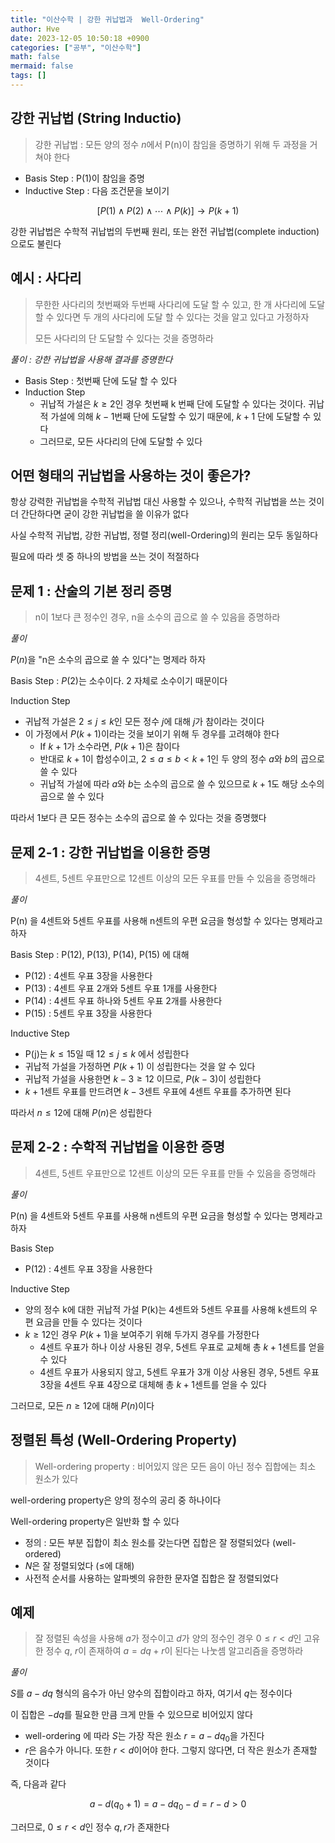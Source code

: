 ```yaml
---
title: "이산수학 | 강한 귀납법과  Well-Ordering"
author: Hve
date: 2023-12-05 10:50:18 +0900
categories: ["공부", "이산수학"]
math: false
mermaid: false
tags: []
---
```


## 강한 귀납법 (String Inductio)

> 강한 귀납법 : 모든 양의 정수 $n$에서 P(n)이 참임을 증명하기 위해 두 과정을 거쳐야 한다

- Basis Step : P(1)이 참임을 증명
- Inductive Step : 다음 조건문을 보이기

$$ [P(1)∧P(2)∧\cdots∧P(k)] → P(k+1) $$

강한 귀납법은 수학적 귀납법의 두번째 원리, 또는 완전 귀납법(complete induction)으로도 불린다

## 예시 : 사다리

> 무한한 사다리의 첫번째와 두번째 사다리에 도달 할 수 있고, 한 개 사다리에 도달 할 수 있다면 두 개의 사다리에 도달 할 수 있다는 것을 알고 있다고 가정하자
>
> 모든 사다리의 단 도달할 수 있다는 것을 증명하라

*풀이 : 강한 귀납법을 사용해 결과를 증명한다*

- Basis Step : 첫번째 단에 도달 할 수 있다
- Induction Step
    - 귀납적 가설은 $k \ge 2$인 경우 첫번째 k 번째 단에 도달할 수 있다는 것이다. 귀납적 가설에 의해 $k-1$번째 단에 도달할 수 있기 때문에, $k+1$ 단에 도달할 수 있다
    - 그러므로, 모든 사다리의 단에 도달할 수 있다

## 어떤 형태의 귀납법을 사용하는 것이 좋은가?

항상 강력한 귀납법을 수학적 귀납법 대신 사용할 수 있으나, 수학적 귀납법을 쓰는 것이 더 간단하다면 굳이 강한 귀납법을 쓸 이유가 없다

사실 수학적 귀납법, 강한 귀납법, 정렬 정리(well-Ordering)의 원리는 모두 동일하다

필요에 따라 셋 중 하나의 방법을 쓰는 것이 적절하다

## 문제 1 : 산술의 기본 정리 증명

> n이 1보다 큰 정수인 경우, n을 소수의 곱으로 쓸 수 있음을 증명하라

*풀이*

$P(n)$을 "n은 소수의 곱으로 쓸 수 있다"는 명제라 하자

Basis Step : $P(2)$는 소수이다. $2$ 자체로 소수이기 때문이다

Induction Step
- 귀납적 가설은 $2 \le j \le k$인 모든 정수 $j$에 대해 $j$가 참이라는 것이다
- 이 가정에서 $P(k+1)$이라는 것을 보이기 위해 두 경우를 고려해야 한다
    - If $k+1$가 소수라면, $P(k+1)$은 참이다
    - 반대로 $k+1$이 합성수이고, $2 \le a \le b < k+1$인 두 양의 정수 $a$와 $b$의 곱으로 쓸 수 있다
    - 귀납적 가설에 따라 $a$와 $b$는 소수의 곱으로 쓸 수 있으므로 $k+1$도 해당 소수의 곱으로 쓸 수 있다

따라서 1보다 큰 모든 정수는 소수의 곱으로 쓸 수 있다는 것을 증명했다

## 문제 2-1 : 강한 귀납법을 이용한 증명

> 4센트, 5센트 우표만으로 12센트 이상의 모든 우표를 만들 수 있음을 증명해라

*풀이*

P(n) 을 4센트와 5센트 우표를 사용해 n센트의 우편 요금을 형성할 수 있다는 명제라고 하자

Basis Step : P(12), P(13), P(14), P(15) 에 대해
- P(12) : 4센트 우표 3장을 사용한다
- P(13) : 4센트 우표 2개와 5센트 우표 1개를 사용한다
- P(14) : 4센트 우표 하나와 5센트 우표 2개를 사용한다
- P(15) : 5센트 우표 3장을 사용한다

Inductive Step

- P(j)는 $k \le 15$일 때 $12 \le j \le k$ 에서 성립한다
- 귀납적 가설을 가정하면 $P(k+1)$ 이 성립한다는 것을 알 수 있다
- 귀납적 가설을 사용한면 $k-3 \ge 12$ 이므로, $P(k-3)$이 성립한다
- $k+1$센트 우표를 만드려면 $k-3$센트 우표에 4센트 우표를 추가하면 된다


따라서 $n \le 12$에 대해 $P(n)$은 성립한다


## 문제 2-2 : 수학적 귀납법을 이용한 증명

> 4센트, 5센트 우표만으로 12센트 이상의 모든 우표를 만들 수 있음을 증명해라

*풀이*

P(n) 을 4센트와 5센트 우표를 사용해 n센트의 우편 요금을 형성할 수 있다는 명제라고 하자

Basis Step
- P(12) : 4센트 우표 3장을 사용한다

Inductive Step
- 양의 정수 k에 대한 귀납적 가설 P(k)는 4센트와 5센트 우표를 사용해 k센트의 우편 요금을 만들 수 있다는 것이다
- $k \ge 12$인 경우 $P(k+1)$을 보여주기 위해 두가지 경우를 가정한다
    - 4센트 우표가 하나 이상 사용된 경우, 5센트 우표로 교체해 총 $k+1$센트를 얻을 수 있다
    - 4센트 우표가 사용되지 않고, 5센트 우표가 3개 이상 사용된 경우, 5센트 우표 3장을 4센트 우표 4장으로 대체해 총 $k+1$센트를 얻을 수 있다

그러므로, 모든 $n \ge 12$에 대해 $P(n)$이다

## 정렬된 특성 (Well-Ordering Property)

> Well-ordering property : 비어있지 않은 모든 음이 아닌 정수 집합에는 최소 원소가 있다

well-ordering property은 양의 정수의 공리 중 하나이다

Well-ordering property은 일반화 할 수 있다
- 정의 : 모든 부분 집합이 최소 원소를 갖는다면 집합은 잘 정렬되었다 (well-ordered)
- $N$은 잘 정렬되었다 ($\le$에 대해)
- 사전적 순서를 사용하는 알파벳의 유한한 문자열 집합은 잘 정렬되었다

## 예제

> 잘 정렬된 속성을 사용해 $a$가 정수이고 $d$가 양의 정수인 경우 $0 \le r < d$인 고유한 정수 $q$, $r$이 존재하여 $a = dq + r$이 된다는 나눗셈 알고리즘을 증명하라

*풀이*

$S$를 $a - dq$ 형식의 음수가 아닌 양수의 집합이라고 하자, 여기서 $q$는 정수이다

이 집합은 $-dq$를 필요한 만큼 크게 만들 수 있으므로 비어있지 않다

- well-ordering 에 따라 $S$는 가장 작은 원소 $r = a - dq_0$을 가진다
- $r$은 음수가 아니다. 또한 $r < d$이어야 한다. 그렇지 않다면, 더 작은 원소가 존재할 것이다

즉, 다음과 같다

$$a - d(q_0+1) = a - dq_0 - d = r - d > 0$$

그러므로, $0 \le r < d$인 정수 $q, r$가 존재한다

